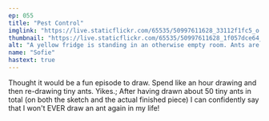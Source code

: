```yaml
---
ep: 055
title: "Pest Control"
imglink: "https://live.staticflickr.com/65535/50997611628_33112f1fc5_o.jpg"
thumbnail: "https://live.staticflickr.com/65535/50997611628_1f057dce64_q.jpg"
alt: "A yellow fridge is standing in an otherwise empty room. Ants are crawling out and away from it."
name: "Sofie"
hastext: true
---
```

Thought it would be a fun episode to draw. Spend like an hour drawing and then re-drawing tiny ants. Yikes.; After having drawn about 50 tiny ants in total (on both the sketch and the actual finished piece) I can confidently say that I won't EVER draw an ant again in my life!